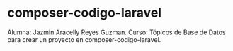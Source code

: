 # composer-codigo-laravel
Alumna: Jazmin Aracelly Reyes Guzman. Curso: Tópicos de Base de Datos para crear un proyecto en composer-codigo-laravel. 
